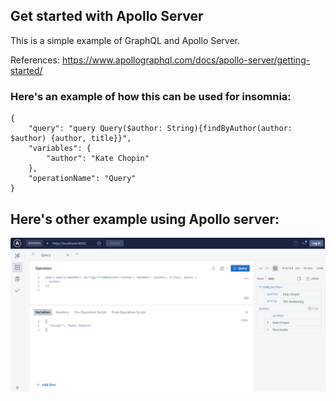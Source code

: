 ## Get started with Apollo Server

This is a simple example of GraphQL and Apollo Server.

References:
https://www.apollographql.com/docs/apollo-server/getting-started/

### Here's an example of how this can be used for insomnia:
~~~
{
	"query": "query Query($author: String){findByAuthor(author: $author) {author, title}}",
	"variables": {
		"author": "Kate Chopin"
	},
	"operationName": "Query"
}
~~~

## Here's other example using Apollo server:
![alt text](apollo-server.png)